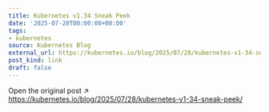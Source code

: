 ```yaml
---
title: Kubernetes v1.34 Sneak Peek
date: '2025-07-28T00:00:00+00:00'
tags:
- kubernetes
source: Kubernetes Blog
external_url: https://kubernetes.io/blog/2025/07/28/kubernetes-v1-34-sneak-peek/
post_kind: link
draft: false
---
```

Open the original post ↗ https://kubernetes.io/blog/2025/07/28/kubernetes-v1-34-sneak-peek/
